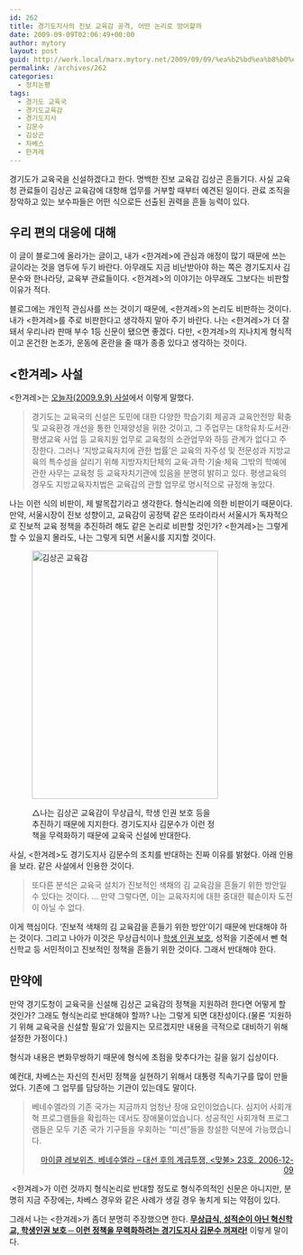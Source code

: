 ```yaml
---
id: 262
title: 경기도지사의 진보 교육감 공격, 어떤 논리로 방어할까
date: 2009-09-09T02:06:49+00:00
author: mytory
layout: post
guid: http://work.local/marx.mytory.net/2009/09/09/%ea%b2%bd%ea%b8%b0%eb%8f%84%ec%a7%80%ec%82%ac%ec%9d%98-%ec%a7%84%eb%b3%b4-%ea%b5%90%ec%9c%a1%ea%b0%90-%ea%b3%b5%ea%b2%a9-%ec%96%b4%eb%96%a4-%eb%85%bc%eb%a6%ac%eb%a1%9c-%eb%b0%a9%ec%96%b4%ed%95%a0/
permalink: /archives/262
categories:
  - 정치논평
tags:
  - 경기도 교육국
  - 경기도교육감
  - 경기도지사
  - 김문수
  - 김상곤
  - 차베스
  - 한겨레
---
```

경기도가 교육국을 신설하겠다고 한다. 명백한 진보 교육감 김상곤 흔들기다. 사실 교육청 관료들이 김상곤 교육감에 대항해 업무를 거부할 때부터 예견된 일이다. 관료 조직을 장악하고 있는 보수파들은 어떤 식으로든 선출된 권력을 흔들 능력이 있다.

## 우리 편의 대응에 대해

이 글이 블로그에 올라가는 글이고, 내가 &lt;한겨레&gt;에 관심과 애정이 많기 때문에 쓰는 글이라는 것을 염두에 두기 바란다. 아무래도 지금 비난받아야 하는 쪽은 경기도지사 김문수와 한나라당, 교육부 관료들이다. &lt;한겨레&gt;의 이야기는 아무래도 그보다는 비판할 이유가 적다.

블로그에는 개인적 관심사를 쓰는 것이기 때문에, &lt;한겨레&gt;의 논리도 비판하는 것이다. 내가 &lt;한겨레&gt;를 주로 비판한다고 생각하지 말아 주기 바란다. 나는 &lt;한겨레&gt;가 더 잘 돼서 우리나라 판매 부수 1등 신문이 됐으면 좋겠다. 다만, &lt;한겨레&gt;의 지나치게 형식적이고 온건한 논조가, 운동에 혼란을 줄 때가 종종 있다고 생각하는 것이다.

## &lt;한겨레&gt; 사설

&lt;한겨레&gt;는 <a target="_blank" href="http://www.hani.co.kr/arti/opinion/editorial/375693.html">오늘자(2009.9.9) 사설</a>에서 이렇게 말했다.

> 경기도는 교육국의 신설은 도민에 대한 다양한 학습기회 제공과 교육안전망 확충 및 교육환경 개선을 통한 인재양성을 위한 것이고, 그 주업무는 대학유치·도서관·평생교육 사업 등 교육지원 업무로 교육청의 소관업무와 하등 관계가 없다고 주장한다. 그러나 ‘지방교육자치에 관한 법률’은 교육의 자주성 및 전문성과 지방교육의 특수성을 살리기 위해 지방자치단체의 교육·과학·기술·체육 그밖의 학예에 관한 사무는 교육청 등 교육자치기관에 있음을 분명히 밝히고 있다. 평생교육의 경우도 지방교육자치법은 교육감의 관할 업무로 명시적으로 규정해 놓았다.

나는 이런 식의 비판이, 제 발목잡기라고 생각한다. 형식논리에 의한 비판이기 때문이다. 만약, 서울시장이 진보 성향이고, 교육감이 공정택 같은 또라이라서 서울시가 독자적으로 진보적 교육 정책을 추진하려 해도 같은 논리로 비판할 것인가? &lt;한겨레&gt;는 그렇게 할 수 있을지 몰라도, 나는 그렇게 되면 서울시를 지지할 것이다. <figure style="width: 330px" class="wp-caption aligncenter">

<img src="http://work.local/marx.mytory.net/wp-content/uploads/1/cfile8.uf.1551B0194AA70D800CE099.jpg" width="330" height="440" alt="김상곤 교육감" filename="cfile8.uf.1551B0194AA70D800CE099.jpg" filemime="" /><figcaption class="wp-caption-text">△나는 김상곤 교육감이 무상급식, 학생 인권 보호 등을 추진하기 때문에 지지한다. 경기도지사 김문수가 이런 정책을 무력화하기 때문에 교육국 신설에 반대한다.</figcaption></figure> 

사실, &lt;한겨레&gt;도 경기도지사 김문수의 조치를 반대하는 진짜 이유를 밝혔다. 아래 인용을 보라. 같은 사설에서 인용한 것이다.

> 또다른 분석은 교육국 설치가 진보적인 색채의 김 교육감을 흔들기 위한 방안일 수 있다는 것이다. &#8230; 만약 그렇다면, 이는 교육자치에 대한 중대한 훼손이자 도전이 아닐 수 없다.

이게 핵심이다. &#8216;진보적 색채의 김 교육감을 흔들기 위한 방안&#8217;이기 때문에 반대해야 하는 것이다. 그리고 나아가 이것은 무상급식이나 <a title="김상곤 교육감 당선자, “학생인권 침해 학교, 엄정대처”, &lt;1318바이러스&gt; " target="_blank" href="http://%EA%B9%80%EC%83%81%EA%B3%A4%20%EA%B5%90%EC%9C%A1%EA%B0%90%20%EB%8B%B9%EC%84%A0%EC%9E%90,%20%E2%80%9C%ED%95%99%EC%83%9D%EC%9D%B8%EA%B6%8C%20%EC%B9%A8%ED%95%B4%20%ED%95%99%EA%B5%90,%20%EC%97%84%EC%A0%95%EB%8C%80%EC%B2%98%E2%80%9D">학생 인권 보호</a>, 성적을 기준에서 뺀 혁신학교 등 서민적이고 진보적인 정책을 흔들기 위한 것이다. 그래서 반대해야 한다.

## 만약에

만약 경기도청이 교육국을 신설해 김상곤 교육감의 정책을 지원하려 한다면 어떻게 할 것인가? 그래도 형식논리로 반대해야 할까? 나는 그렇게 되면 대찬성이다.(물론 &#8216;지원하기 위해 교육국을 신설할 필요&#8217;가 있을지는 모르겠지만 내용을 극적으로 대비하기 위해 설정한 가정이다.)

형식과 내용은 변화무쌍하기 때문에 형식에 초점을 맞추다가는 길을 잃기 십상이다.

예컨대, 차베스는 자신의 친서민 정책을 실현하기 위해서 대통령 직속기구를 많이 만들었다. 기존에 그 업무를 담당하는 기관이 있는데도 말이다.

> 베네수엘라의 기존 국가는 지금까지 엄청난 장애 요인이었습니다. 심지어 사회개혁 프로그램들을 확립하는 데서도 장애물이었습니다. 성공적인 사회개혁 프로그램들은 모두 기존 국가 기구들을 우회하는 &#8220;미션&#8221;들을 창설한 덕분에 가능했습니다.
> 
> <p style="text-align: right;">
>   <a href="http://www.left21.com/article/3667" target="_blank">마이클 레보위츠, 베네수엘라 &#8211; 대선 후의 계급투쟁, &lt;맞불&gt; 23호, 2006-12-09</a>
> </p>

&nbsp;&lt;한겨레&gt;가 이런 것까지 형식논리로 반대할 정도로 형식주의적인 신문은 아니지만, 분명히 지금 주장에는, 차베스 경우와 같은 사례가 생길 경우 놓치게 되는 약점이 있다.

그래서 나는 &lt;한겨레&gt;가 좀더 분명히 주장했으면 한다. <u>**무상급식, 성적순이 아닌 혁신학교, 학생인권 보호 ─ 이런 정책을 무력화하려는 경기도지사 김문수 꺼져라!**</u> 이렇게 말이다.